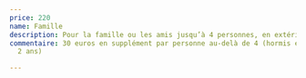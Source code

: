 ```yaml
---
price: 220
name: Famille
description: Pour la famille ou les amis jusqu’à 4 personnes, en extérieur ou en studio
commentaire: 30 euros en supplément par personne au-delà de 4 (hormis enfant jusqu’à
  2 ans)

---
```

